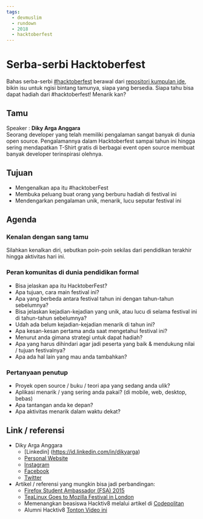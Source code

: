 ```yaml
---
tags:
  - devmuslim
  - rundown
  - 2018
  - hacktoberfest
---
```


# Serba-serbi Hacktoberfest

Bahas serba-serbi [#hacktoberfest](https://hacktoberfest.digitalocean.com/) berawal dari [repositori kumpulan ide](https://github.com/pdpcid/pdpcid-kumpulan-ide), bikin isu untuk ngisi bintang tamunya, siapa yang bersedia. Siapa tahu bisa dapat hadiah dari #hacktoberfest! Menarik kan?

## Tamu
Speaker : <strong>Diky Arga Anggara</strong> <br/>
Seorang developer yang telah memiliki pengalaman sangat banyak di dunia open source.
Pengalamannya dalam Hacktoberfest sampai tahun ini hingga sering mendapatkan T-Shirt gratis di berbagai event open source membuat banyak developer terinspirasi olehnya.

## Tujuan

- Mengenalkan apa itu #hacktoberFest
- Membuka peluang buat orang yang berburu hadiah di festival ini
- Mendengarkan pengalaman unik, menarik, lucu seputar festival ini

## Agenda

### Kenalan dengan sang tamu

Silahkan kenalkan diri, sebutkan poin-poin sekilas dari pendidikan terakhir hingga aktivitas hari ini.

### Peran komunitas di dunia pendidikan formal

- Bisa jelaskan apa itu HacktoberFest?
- Apa tujuan, cara main festival ini?
- Apa yang berbeda antara festival tahun ini dengan tahun-tahun sebelumnya?
- Bisa jelaskan kejadian-kejadian yang unik, atau lucu di selama festival ini di tahun-tahun sebelumnya?
- Udah ada belum kejadian-kejadian menarik di tahun ini?
- Apa kesan-kesan pertama anda saat mengetahui festival ini?
- Menurut anda gimana strategi untuk dapat hadiah?
- Apa yang harus dihindari agar jadi peserta yang baik & mendukung nilai / tujuan festivalnya?
- Apa ada hal lain yang mau anda tambahkan?

### Pertanyaan penutup

- Proyek open source / buku / teori apa yang sedang anda ulik?
- Aplikasi menarik / yang sering anda pakai? (di mobile, web, desktop, bebas)
- Apa tantangan anda ke depan?
- Apa aktivitas menarik dalam waktu dekat?

## Link / referensi

- Diky Arga Anggara
    - [Linkedin] (https://id.linkedin.com/in/dikyarga)
    - [Personal Website](http://dikyarga.com/)
    - [Instagram](https://www.instagram.com/dikyargaid/)
    - [Facebook](https://www.facebook.com/dikyargaID)
    - [Twitter](http://twitter.com/dikyarga)
- Artikel / referensi yang mungkin bisa jadi perbandingan:
    - [Firefox Student Ambassador (FSA) 2015](http://jateng.tribunnews.com/2016/02/02/kisah-diky-arga-mahasiswa-udinus-semarang-didaulat-jadi-duta-firefox)
    - [TeaLinux Goes to Mozilla Festival in London](http://aceh.tribunnews.com/2016/11/06/linux-racikan-mahasiswa-dipamerkan-di-london)
    - Memenangkan beasiswa Hacktiv8 melalui artikel di [Codepolitan](https://www.codepolitan.com/membuat-website-apapun-menjadi-aplikasi-desktop-dengan-electron-dalam-15-menit-5830b4e408fcc-2140)
    - Alumni Hacktiv8 [Tonton Video ini](https://www.youtube.com/watch?v=UbvoQBLVJgA)
